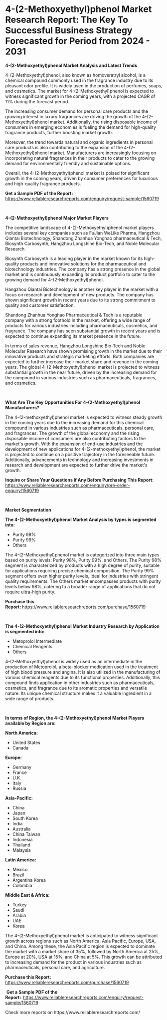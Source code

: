 <p><h1>4-(2-Methoxyethyl)phenol Market Research Report: The Key To Successful Business Strategy Forecasted for Period from 2024 - 2031</h1></p><p><strong>4-(2-Methoxyethyl)phenol Market Analysis and Latest Trends</strong></p>
<p><p>4-(2-Methoxyethyl)phenol, also known as homoveratryl alcohol, is a chemical compound commonly used in the fragrance industry due to its pleasant odor profile. It is widely used in the production of perfumes, soaps, and cosmetics. The market for 4-(2-Methoxyethyl)phenol is expected to witness significant growth in the coming years, with a projected CAGR of 11% during the forecast period.</p><p>The increasing consumer demand for personal care products and the growing interest in luxury fragrances are driving the growth of the 4-(2-Methoxyethyl)phenol market. Additionally, the rising disposable income of consumers in emerging economies is fueling the demand for high-quality fragrance products, further boosting market growth.</p><p>Moreover, the trend towards natural and organic ingredients in personal care products is also contributing to the expansion of the 4-(2-Methoxyethyl)phenol market. Manufacturers are increasingly focusing on incorporating natural fragrances in their products to cater to the growing demand for environmentally friendly and sustainable options.</p><p>Overall, the 4-(2-Methoxyethyl)phenol market is poised for significant growth in the coming years, driven by consumer preferences for luxurious and high-quality fragrance products.</p></p>
<p><strong>Get a Sample PDF of the Report:&nbsp;</strong> <a href="https://www.reliableresearchreports.com/enquiry/request-sample/1560719">https://www.reliableresearchreports.com/enquiry/request-sample/1560719</a></p>
<p>&nbsp;</p>
<p><strong>4-(2-Methoxyethyl)phenol Major Market Players</strong></p>
<p><p>The competitive landscape of 4-(2-Methoxyethyl)phenol market players includes several key companies such as FuJian WeLike Pharma, Hangzhou Qiantai Biotechnology, Shandong Zhanhua Yonghao pharmaceutical & Tech, Biosynth Carbosynth, Hangzhou Longshine Bio-Tech, and Noble Molecular Research.</p><p>Biosynth Carbosynth is a leading player in the market known for its high-quality products and innovative solutions for the pharmaceutical and biotechnology industries. The company has a strong presence in the global market and is continuously expanding its product portfolio to cater to the growing demand for 4-(2-Methoxyethyl)phenol.</p><p>Hangzhou Qiantai Biotechnology is another key player in the market with a focus on research and development of new products. The company has shown significant growth in recent years due to its strong commitment to quality and customer satisfaction.</p><p>Shandong Zhanhua Yonghao Pharmaceutical & Tech is a reputable company with a strong foothold in the market, offering a wide range of products for various industries including pharmaceuticals, cosmetics, and fragrance. The company has seen substantial growth in recent years and is expected to continue expanding its market presence in the future.</p><p>In terms of sales revenue, Hangzhou Longshine Bio-Tech and Noble Molecular Research have shown promising growth in the market due to their innovative products and strategic marketing efforts. Both companies are expected to further increase their market share and revenue in the coming years. The global 4-(2-Methoxyethyl)phenol market is projected to witness substantial growth in the near future, driven by the increasing demand for the compound in various industries such as pharmaceuticals, fragrances, and cosmetics.</p></p>
<p>&nbsp;</p>
<p><strong>What Are The Key Opportunities For 4-(2-Methoxyethyl)phenol Manufacturers?</strong></p>
<p><p>The 4-(2-methoxyethyl)phenol market is expected to witness steady growth in the coming years due to the increasing demand for this chemical compound in various industries such as pharmaceuticals, personal care, and fragrances. The growth of the global economy and the rising disposable income of consumers are also contributing factors to the market's growth. With the expansion of end-use industries and the development of new applications for 4-(2-methoxyethyl)phenol, the market is projected to continue on a positive trajectory in the foreseeable future. Additionally, advancements in technology and increasing investments in research and development are expected to further drive the market's growth.</p></p>
<p><strong>Inquire or Share Your Questions If Any Before Purchasing This Report:</strong> <a href="https://www.reliableresearchreports.com/enquiry/pre-order-enquiry/1560719">https://www.reliableresearchreports.com/enquiry/pre-order-enquiry/1560719</a></p>
<p>&nbsp;</p>
<p><strong>Market Segmentation</strong></p>
<p><strong>The 4-(2-Methoxyethyl)phenol Market Analysis by types is segmented into:</strong></p>
<p><ul><li>Purity 98%</li><li>Purity 99%</li><li>Others</li></ul></p>
<p><p>The 4-(2-Methoxyethyl)phenol market is categorized into three main types based on purity levels: Purity 98%, Purity 99%, and Others. The Purity 98% segment is characterized by products with a high degree of purity, suitable for applications requiring precise chemical composition. The Purity 99% segment offers even higher purity levels, ideal for industries with stringent quality requirements. The Others market encompasses products with purity levels below 98%, catering to a broader range of applications that do not require ultra-high purity.</p></p>
<p><strong>Purchase this Report:&nbsp;</strong><a href="https://www.reliableresearchreports.com/purchase/1560719">https://www.reliableresearchreports.com/purchase/1560719</a></p>
<p>&nbsp;</p>
<p><strong>The 4-(2-Methoxyethyl)phenol Market Industry Research by Application is segmented into:</strong></p>
<p><ul><li>Metoprolol Intermediate</li><li>Chemical Reagents</li><li>Others</li></ul></p>
<p><p>4-(2-Methoxyethyl)phenol is widely used as an intermediate in the production of Metoprolol, a beta-blocker medication used in the treatment of high blood pressure and angina. It is also utilized in the manufacturing of various chemical reagents due to its functional properties. Additionally, this compound finds application in other industries such as pharmaceuticals, cosmetics, and fragrance due to its aromatic properties and versatile nature. Its unique chemical structure makes it a valuable ingredient in a wide range of products.</p></p>
<p>&nbsp;</p>
<p><strong>In terms of Region, the 4-(2-Methoxyethyl)phenol Market Players available by Region are:</strong></p>
<p>
    <p> <strong> North America: </strong>
        <ul>
            <li>United States</li>
            <li>Canada</li>
        </ul>
        </p> 
    <p> <strong> Europe: </strong>
        <ul>
            <li>Germany</li>
            <li>France</li>
            <li>U.K.</li>
            <li>Italy</li>
            <li>Russia</li>
        </ul>
        </p> 
    <p> <strong> Asia-Pacific: </strong>
        <ul>
            <li>China</li>
            <li>Japan</li>
            <li>South Korea</li>
            <li>India</li>
            <li>Australia</li>
            <li>China Taiwan</li>
            <li>Indonesia</li>
            <li>Thailand</li>
            <li>Malaysia</li>
        </ul>
        </p> 
    <p> <strong> Latin America: </strong>
        <ul>
            <li>Mexico</li>
            <li>Brazil</li>
            <li>Argentina Korea</li>
            <li>Colombia</li>
        </ul>
        </p> 
    <p> <strong> Middle East & Africa: </strong>
        <ul>
            <li>Turkey</li>
            <li>Saudi</li>
            <li>Arabia</li>
            <li>UAE</li>
            <li>Korea</li>
        </ul>
    </p>
    </p>
<p><p>The 4-(2-Methoxyethyl)phenol market is anticipated to witness significant growth across regions such as North America, Asia Pacific, Europe, USA, and China. Among these, the Asia Pacific region is expected to dominate the market with a market share of 35%, followed by North America at 25%, Europe at 20%, USA at 15%, and China at 5%. This growth can be attributed to increasing demand for the product in various industries such as pharmaceuticals, personal care, and agriculture.</p></p>
<p><strong>Purchase this Report: </strong><a href="https://www.reliableresearchreports.com/purchase/1560719">https://www.reliableresearchreports.com/purchase/1560719</a></p>
<p>&nbsp;<strong>Get a Sample PDF of the Report:&nbsp;&nbsp;</strong><a href="https://www.reliableresearchreports.com/enquiry/request-sample/1560719">https://www.reliableresearchreports.com/enquiry/request-sample/1560719</a></p>
<p><strong></strong></p>
<p>Check more reports on https://www.reliableresearchreports.com/</p>